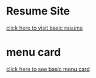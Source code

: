 # Resume Site
[click here to visit basic resume](https://vivek4nag.github.io/HTML-CSS-Geeks/01_html_cw_01/)

# menu card
[click here to see basic menu card](https://vivek4nag.github.io/HTML-CSS-Geeks/02_html_hw_01/)